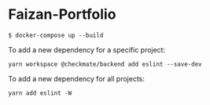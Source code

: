 # Faizan-Portfolio
```
$ docker-compose up --build
```

To add a new dependency for a specific project:
```
yarn workspace @checkmate/backend add eslint --save-dev
```
To add a new dependency for all projects:
```
yarn add eslint -W
```
